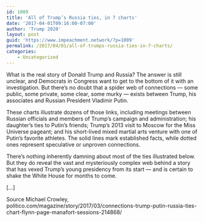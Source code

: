 ```yaml
---
id: 1009
title: 'All of Trump’s Russia ties, in 7 charts'
date: '2017-04-01T09:16:00-07:00'
author: 'Trump 2020'
layout: post
guid: 'https://www.impeachment.network/?p=1009'
permalink: /2017/04/01/all-of-trumps-russia-ties-in-7-charts/
categories:
    - Uncategorized
---
```


What is the real story of Donald Trump and Russia? The answer is still unclear, and Democrats in Congress want to get to the bottom of it with an investigation. But there’s no doubt that a spider web of connections — some public, some private, some clear, some murky — exists between Trump, his associates and Russian President Vladimir Putin.

These charts illustrate dozens of those links, including meetings between Russian officials and members of Trump’s campaign and administration; his daughter’s ties to Putin’s friends; Trump’s 2013 visit to Moscow for the Miss Universe pageant; and his short-lived mixed martial arts venture with one of Putin’s favorite athletes. The solid lines mark established facts, while dotted ones represent speculative or unproven connections.

There’s nothing inherently damning about most of the ties illustrated below. But they do reveal the vast and mysteriously complex web behind a story that has vexed Trump’s young presidency from its start — and is certain to shake the White House for months to come.

\[…\]

Source Michael Crowley, politico.com/magazine/story/2017/03/connections-trump-putin-russia-ties-chart-flynn-page-manafort-sessions-214868/
